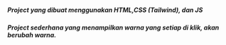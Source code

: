 ##### Project yang dibuat menggunakan HTML,CSS (Tailwind), dan JS

##### Project sederhana yang menampilkan warna yang setiap di klik, akan berubah warna.
